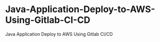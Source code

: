 # Java-Application-Deploy-to-AWS-Using-Gitlab-CI-CD
Java Application Deploy to AWS Using Gitlab CI/CD
